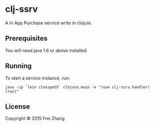 # clj-ssrv

A In App Purchase service write in clojure.

## Prerequisites

You will need java 1.6 or above installed.

## Running

To start a service instance, run:

    java -cp `lein classpath` clojure.main -e "(use clj-ssrv.handler) (run)"

## License

Copyright © 2015 Frei Zhang
